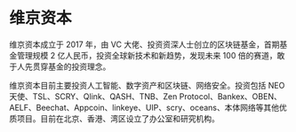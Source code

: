 # 

# 维京资本

维京资本成立于 2017 年，由 VC 大佬、投资资深人士创立的区块链基金，首期基金管理规模 2 亿人民币，投资全球新技术和新趋势，发现未来 100 倍的赛道，敢于人先贯穿基金的投资理念。

维京资本目前主要投资人工智能、数字资产和区块链、网络安全。投资包括 NEO 天使、TSL、SCRY、Qlink、QASH、TNB、Zen Protocol、Bankex、OBEN、AELF、Beechat、Appcoin、linkeye、UIP、scry、oceans、本体网络等其他优质项目。目前在北京、香港、湾区设立了办公室和研究机构。

